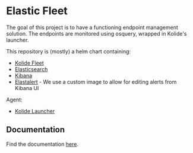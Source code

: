 # Elastic Fleet

The goal of this project is to have a functioning endpoint management solution. The endpoints are monitored using osquery, wrapped in Kolide's launcher.

This repository is (mostly) a helm chart containing:
- [Kolide Fleet](https://github.com/kolide/fleet)
- [Elasticsearch](https://github.com/elastic/helm-charts/tree/master/elasticsearch)
- [Kibana](https://github.com/elastic/helm-charts/tree/master/kibana)
- [Elastalert](https://github.com/bitsensor/elastalert) - We use a custom image to allow for editing alerts from Kibana UI


Agent:
- [Kolide Launcher](https://github.com/kolide/launcher)

## Documentation
Find the documentation [here](docs/contents.md).